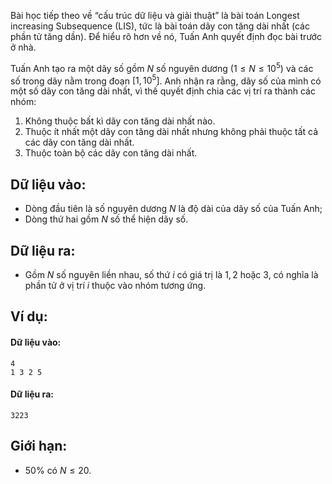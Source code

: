 Bài học tiếp theo về “cấu trúc dữ liệu và giải thuật” là bài toán Longest increasing Subsequence (LIS), tức là bài toán dãy con tăng dài nhất (các phần tử tăng dần). Để hiểu rõ hơn về nó, Tuấn Anh quyết định đọc bài trước ở nhà.

Tuấn Anh tạo ra một dãy số gồm $N$ số nguyên dương $(1≤N≤10^5)$ và các số trong dãy nằm trong đoạn $[1, 10^5]$. Anh nhận ra rằng, dãy số của mình có một số dãy con tăng dài nhất, vì thế quyết định chia các vị trí ra thành các nhóm:

1. Không thuộc bất kì dãy con tăng dài nhất nào.
2. Thuộc ít nhất một dãy con tăng dài nhất nhưng không phải thuộc tất cả các dãy con tăng dài nhất.
3. Thuộc toàn bộ các dãy con tăng dài nhất.

## Dữ liệu vào:
- Dòng đầu tiên là số nguyên dương $N$ là độ dài của dãy số của Tuấn Anh;
- Dòng thứ hai gồm $N$ số thể hiện dãy số.

## Dữ liệu ra:
- Gồm $N$ số nguyên liền nhau, số thứ $i$ có giá trị là $1, 2$ hoặc $3$, có nghĩa là phần tử ở vị trí $i$ thuộc vào nhóm tương ứng.

## Ví dụ:
#### Dữ liệu vào:
```
4
1 3 2 5
```

#### Dữ liệu ra:
```
3223
```

## Giới hạn:
- $50\%$ có $N≤20$.
